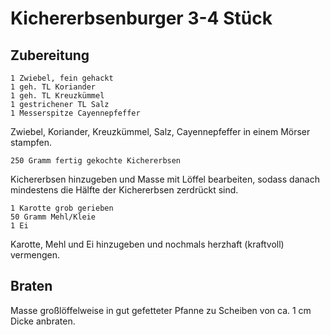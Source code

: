 # Kichererbsenburger 3-4 Stück
## Zubereitung
```
1 Zwiebel, fein gehackt
1 geh. TL Koriander
1 geh. TL Kreuzkümmel
1 gestrichener TL Salz
1 Messerspitze Cayennepfeffer
```
Zwiebel, Koriander, Kreuzkümmel, Salz, Cayennepfeffer in einem Mörser stampfen.
```
250 Gramm fertig gekochte Kichererbsen
```
Kichererbsen hinzugeben und Masse mit Löffel bearbeiten, sodass danach mindestens die Hälfte der Kichererbsen zerdrückt sind.
```
1 Karotte grob gerieben
50 Gramm Mehl/Kleie
1 Ei
```
Karotte, Mehl und Ei hinzugeben und nochmals herzhaft (kraftvoll) vermengen.

## Braten
Masse großlöffelweise in gut gefetteter Pfanne zu Scheiben von ca. 1 cm Dicke anbraten.
